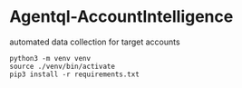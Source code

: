 # Agentql-AccountIntelligence
automated data collection for target accounts

```
python3 -m venv venv
source ./venv/bin/activate
pip3 install -r requirements.txt
```